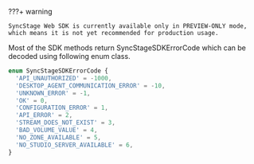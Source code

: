 ???+ warning

    SyncStage Web SDK is currently available only in PREVIEW-ONLY mode, which means it is not yet recommended for production usage.
    
Most of the SDK methods return SyncStageSDKErrorCode which can be decoded using following enum class.

```typescript
enum SyncStageSDKErrorCode {
  'API_UNAUTHORIZED' = -1000,
  'DESKTOP_AGENT_COMMUNICATION_ERROR' = -10,
  'UNKNOWN_ERROR' = -1,
  'OK' = 0,
  'CONFIGURATION_ERROR' = 1,
  'API_ERROR' = 2,
  'STREAM_DOES_NOT_EXIST' = 3,
  'BAD_VOLUME_VALUE' = 4,
  'NO_ZONE_AVAILABLE' = 5,
  'NO_STUDIO_SERVER_AVAILABLE' = 6,
}
```
